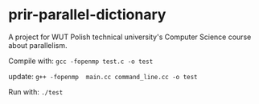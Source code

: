 # prir-parallel-dictionary
A project for WUT Polish technical university's Computer Science course about parallelism.

Compile with:
`gcc -fopenmp test.c -o test`

update:
`g++ -fopenmp  main.cc command_line.cc -o test`


Run with:
`./test`